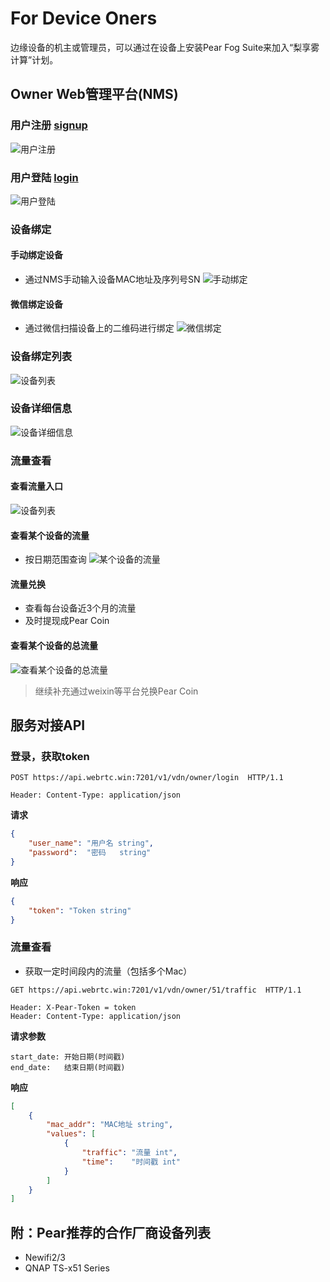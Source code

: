 # For Device Oners

 边缘设备的机主或管理员，可以通过在设备上安装Pear Fog Suite来加入“梨享雾计算”计划。

## Owner Web管理平台(NMS)

### 用户注册 [signup](https://nms.webrtc.win/site/signup)
![用户注册](fig/owner/nms_signup.png)

### 用户登陆 [login](https://nms.webrtc.win/site/login)
![用户登陆](fig/owner/nms_login.png)

### 设备绑定
#### 手动绑定设备
- 通过NMS手动输入设备MAC地址及序列号SN
![手动绑定](fig/owner/hand_bind.png)

#### 微信绑定设备
- 通过微信扫描设备上的二维码进行绑定
![微信绑定](fig/wechat_bind.png)

### 设备绑定列表
![设备列表](fig/owner/node_state.png)

### 设备详细信息
![设备详细信息](fig/owner/single_node_state.png)

### 流量查看
#### 查看流量入口
![设备列表](fig/owner/traffic_list.png)

#### 查看某个设备的流量
- 按日期范围查询
![某个设备的流量](fig/owner/traffic.png)

#### 流量兑换
- 查看每台设备近3个月的流量
- 及时提现成Pear Coin

#### 查看某个设备的总流量
![查看某个设备的总流量](fig/owner/total_traffic.png)

> 继续补充通过weixin等平台兑换Pear Coin


## 服务对接API

### 登录，获取token
```
POST https://api.webrtc.win:7201/v1/vdn/owner/login  HTTP/1.1

Header: Content-Type: application/json
```
**请求**
```json
{
    "user_name": "用户名 string",
    "password":  "密码   string"
}
```
**响应**
```json
{
    "token": "Token string"
}
```

### 流量查看
- 获取一定时间段内的流量（包括多个Mac）

```
GET https://api.webrtc.win:7201/v1/vdn/owner/51/traffic  HTTP/1.1

Header: X-Pear-Token = token
Header: Content-Type: application/json
```
**请求参数**
```
start_date: 开始日期(时间戳)
end_date:   结束日期(时间戳)
```

**响应**
``` json
[
    {
        "mac_addr": "MAC地址 string",
        "values": [
            {
                "traffic": "流量 int",
                "time":    "时间戳 int"
            }
        ]
    }
]
```

## 附：Pear推荐的合作厂商设备列表
- Newifi2/3
- QNAP TS-x51 Series
